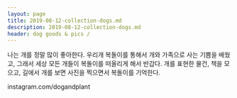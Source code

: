```yaml
---
layout: page
title: 2019-08-12-collection-dogs.md
description: 2019-08-12-collection-dogs.md
header: dog goods & pics /
---
```


나는 개를 정말 많이 좋아한다. 우리개 복돌이를 통해서 개와 가족으로 사는 기쁨을 배웠고, 그래서 세상 모든 개들이 복돌이를 떠올리게 해서 반갑다. 개를 표현한 물건, 책을 모으고, 길에서 개를 보면 사진을 찍으면서 복돌이를 기억한다.

instagram.com/dogandplant

